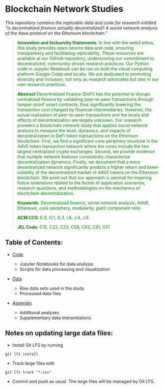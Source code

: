 # Blockchain Network Studies

*This repository contains the replicable data and code for research entitled "Is decentralized finance actually decentralized? A social network analysis of the Aave protocol on the Ethereum blockchain."*

<blockquote style="color: green;">
   <strong>Innovation and Inclusivity Statements</strong>:
   In line with the web3 ethos, this study provides open-source data and code, ensuring transparency and facilitating replicability. These resources are available at our GitHub repository, underscoring our commitment to decentralized, community-driven research practices. Our Python code in Jupyter Notebook can be run on both the cloud computing platform Google Colab and locally. We are dedicated to promoting diversity and inclusion, not only as research advocates but also in our own research practices.</p>
</blockquote>

<blockquote style="color: green;">
   <strong>Abstract</strong>
   Decentralized finance (DeFi) has the potential to disrupt centralized finance by validating peer-to-peer transactions through tamper-proof smart contracts, thus significantly lowering the transaction cost charged by financial intermediaries. However, the actual realization of peer-to-peer transactions and the levels and effects of decentralization are largely unknown. Our research pioneers a blockchain network study that applies social network analysis to measure the level, dynamics, and impacts of decentralization in DeFi token transactions on the Ethereum blockchain. First, we find a significant core-periphery structure in the AAVE token transaction network where the cores include the two largest centralized crypto exchanges. Second, we provide evidence that multiple network features consistently characterize decentralization dynamics. Finally, we document that a more decentralized network significantly predicts a higher return and lower volatility of the decentralized market of AAVE tokens on the Ethereum blockchain. We point out that our approach is seminal for inspiring future extensions related to the facets of application scenarios, research questions, and methodologies on the mechanics of blockchain decentralization. 
   
  <strong>Keywords</strong>: Decentralized finance, social network analysis, AAVE, Ethereum, core-periphery, modularity, giant component ratio
  
  <strong>ACM CCS</strong>: E.0, G.1, G.3,  I.6, J.4, J.6
  
  <strong>JEL Code</strong>: C15, C22, C23, C58, C63, C81, G17
  
</blockquote>

## Table of Contents:

- [Code](https://github.com/Blockchain-Network-Studies/BNS/tree/main/Code)
    - Jupyter Notebooks for data analysis
    - Scripts for data processing and visualization
- [Data](https://github.com/Blockchain-Network-Studies/BNS/tree/main/Data)
    - Raw data sets used in the study
    - Processed data files

- [Appendix](https://github.com/Blockchain-Network-Studies/BNS/tree/main/Appendix)
    - Additional analyses
    - Supplementary data interpretations

## Notes on updating large data files:

- Install Git LFS by running
```
git lfs install
```
- Track large files with 

```
git lfs track "*.csv"
```
- Commit and push as usual. The large files will be managed by Git LFS.
